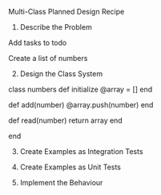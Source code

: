 Multi-Class Planned Design Recipe
1. Describe the Problem

Add tasks to todo

Create a list of numbers 


2. Design the Class System

class numbers
  def initialize
    @array = []
end

def add(number)
  @array.push(number)
end

def read(number)
  return array
end

end



3. Create Examples as Integration Tests



4. Create Examples as Unit Tests



5. Implement the Behaviour